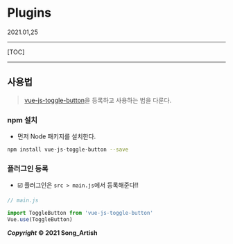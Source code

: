 # Plugins

2021.01,25

---

[TOC]

---



## 사용법

> [vue-js-toggle-button](https://www.npmjs.com/package/vue-js-toggle-button)을 등록하고 사용하는 법을 다룬다.

### npm 설치

- 먼저 Node 패키지를 설치한다.

```bash
npm install vue-js-toggle-button --save
```

### 플러그인 등록

- :ballot_box_with_check: 플러그인은 `src > main.js`에서 등록해준다!!

```javascript
// main.js

import ToggleButton from 'vue-js-toggle-button'
Vue.use(ToggleButton)
```





***Copyright* © 2021 Song_Artish**